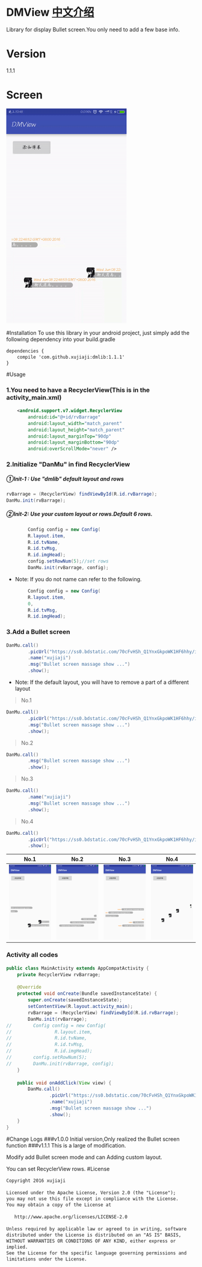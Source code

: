 # DMView [中文介绍](http://www.jianshu.com/p/2232a63442d6)
Library for display Bullet screen.You only need to add a few base info.
# Version
1.1.1
# Screen
![弹幕演示.gif](screen/弹幕演示.gif)

#Installation
To use this library in your android project, just simply add the following dependency into your build.gradle
```
dependencies {
    compile 'com.github.xujiaji:dmlib:1.1.1'
}
```
#Usage
### 1.You need to have a RecyclerView(This is in the activity_main.xml)
``` xml
    <android.support.v7.widget.RecyclerView
        android:id="@+id/rvBarrage"
        android:layout_width="match_parent"
        android:layout_height="match_parent"
        android:layout_marginTop="90dp"
        android:layout_marginBottom="90dp"
        android:overScrollMode="never" />
```

### 2.Initialize "DanMu" in find RecyclerView
##### ①Init-1 : Use "dmlib" default layout and rows
``` java
rvBarrage = (RecyclerView) findViewById(R.id.rvBarrage);
DanMu.init(rvBarrage);
```

##### ②Init-2: Use your custom layout or rows.Default 6 rows.
``` java
        Config config = new Config(
        R.layout.item,
        R.id.tvName,
        R.id.tvMsg,
        R.id.imgHead);
        config.setRowNum(5);//set rows
        DanMu.init(rvBarrage, config);
```
- Note: If you do not name can refer to the following.
``` java
        Config config = new Config(
        R.layout.item,
        0,
        R.id.tvMsg,
        R.id.imgHead);
```
### 3.Add a Bullet screen
``` java
DanMu.call()
        .picUrl("https://ss0.bdstatic.com/70cFvHSh_Q1YnxGkpoWK1HF6hhy/it/u=150237755,4294706681&fm=116&gp=0.jpg")
        .name("xujiaji")
        .msg("Bullet screen massage show ...")
        .show();
```
- Note: If the default layout, you will have to remove a part of a different layout

>No.1
``` java
DanMu.call()
        .picUrl("https://ss0.bdstatic.com/70cFvHSh_Q1YnxGkpoWK1HF6hhy/it/u=150237755,4294706681&fm=116&gp=0.jpg")
        .msg("Bullet screen massage show ...")
        .show();
```
>No.2
``` java
DanMu.call()
        .msg("Bullet screen massage show ...")
        .show();
```
>No.3
``` java
DanMu.call()
        .name("xujiaji")
        .msg("Bullet screen massage show ...")
        .show();
```
>No.4
``` java
DanMu.call()
        .picUrl("https://ss0.bdstatic.com/70cFvHSh_Q1YnxGkpoWK1HF6hhy/it/u=150237755,4294706681&fm=116&gp=0.jpg")
        .show();
```
|No.1|No.2|No.3|No.4|
|:-:|:-:|:-:|:-:|
|![head_msg](screen/head_msg.png)|![msg](screen/msg.png)|![name_msg](screen/name_msg.png)|![head_msg](screen/head.png)|

### Activity all codes
``` java
public class MainActivity extends AppCompatActivity {
    private RecyclerView rvBarrage;

    @Override
    protected void onCreate(Bundle savedInstanceState) {
        super.onCreate(savedInstanceState);
        setContentView(R.layout.activity_main);
        rvBarrage = (RecyclerView) findViewById(R.id.rvBarrage);
        DanMu.init(rvBarrage);
//        Config config = new Config(
//                R.layout.item,
//                R.id.tvName,
//                R.id.tvMsg,
//                R.id.imgHead);
//        config.setRowNum(5);
//        DanMu.init(rvBarrage, config);
    }

    public void onAddClick(View view) {
        DanMu.call()
                .picUrl("https://ss0.bdstatic.com/70cFvHSh_Q1YnxGkpoWK1HF6hhy/it/u=150237755,4294706681&fm=116&gp=0.jpg")
                .name("xujiaji")
                .msg("Bullet screen massage show ...")
                .show();
    }
}
```
#Change Logs
###v1.0.0
Initial version,Only realized the Bullet screen function
###v1.1.1
This is a large of modification. 

Modify add Bullet screen mode and can Adding custom layout. 

You can set RecyclerView rows.
#License

    Copyright 2016 xujiaji

    Licensed under the Apache License, Version 2.0 (the "License");
    you may not use this file except in compliance with the License.
    You may obtain a copy of the License at

       http://www.apache.org/licenses/LICENSE-2.0

    Unless required by applicable law or agreed to in writing, software
    distributed under the License is distributed on an "AS IS" BASIS,
    WITHOUT WARRANTIES OR CONDITIONS OF ANY KIND, either express or implied.
    See the License for the specific language governing permissions and
    limitations under the License.
